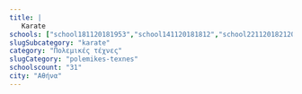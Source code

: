 ```yaml
---
title: |
   Karate
schools: ["school181120181953","school141120181812","school221120182120","school151120180851","school171120181534","school151120181408","school221120181046","school241120182120","school141120180500","school201120180724","school201120180905","school191120180446","school201120181910","school191120180739","school201120181841","school131120180836","school151120181548","school131120181939","school211120180500","school131120180500","school151120181632","school151120181856","school151120180656","school201120180500","school151120181046","school131120182148","school241120181032","school021220181100","","",""]
slugSubcategory: "karate"
category: "Πολεμικές τέχνες"
slugCategory: "polemikes-texnes"
schoolscount: "31"
city: "Αθήνα"
---
```


